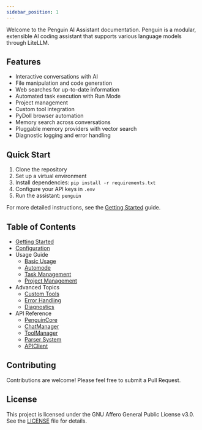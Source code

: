 ```yaml
---
sidebar_position: 1
---
```


Welcome to the Penguin AI Assistant documentation. Penguin is a modular, extensible AI coding assistant that supports various language models through LiteLLM.

## Features

- Interactive conversations with AI
- File manipulation and code generation
- Web searches for up-to-date information
- Automated task execution with Run Mode
- Project management
- Custom tool integration
- PyDoll browser automation
- Memory search across conversations
- Pluggable memory providers with vector search
- Diagnostic logging and error handling

## Quick Start

1. Clone the repository
2. Set up a virtual environment
3. Install dependencies: `pip install -r requirements.txt`
4. Configure your API keys in `.env`
5. Run the assistant: `penguin`

For more detailed instructions, see the [Getting Started](getting_started.md) guide.

## Table of Contents

- [Getting Started](getting_started.md)
- [Configuration](configuration.md)
- Usage Guide
  - [Basic Usage](usage/basic_usage.md)
  - [Automode](usage/automode.md)
  - [Task Management](usage/task_management.md)
  - [Project Management](usage/project_management.md)
- Advanced Topics
  - [Custom Tools](advanced/custom_tools.md)
  - [Error Handling](advanced/error_handling.md)
  - [Diagnostics](advanced/diagnostics.md)
- API Reference
  - [PenguinCore](api_reference/core.md)
  - [ChatManager](api_reference/chat_manager.md)
  - [ToolManager](api_reference/tool_manager.md)
  - [Parser System](api_reference/parser.md)
  - [APIClient](api_reference/api_client.md)

## Contributing

Contributions are welcome! Please feel free to submit a Pull Request.

## License

This project is licensed under the GNU Affero General Public License v3.0. See the [LICENSE](https://github.com/your-repo-url/blob/main/LICENSE) file for details.